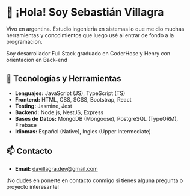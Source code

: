 # 👋 ¡Hola! Soy Sebastián Villagra

Vivo en argentina. Estudio ingenieria en sistemas lo que me dio muchas herramientas y conocimientos que luego usé al entrar de fondo a la programacion.

Soy desarrollador Full Stack graduado en CoderHose y Henry con orientacion en Back-end

## 🚀 Tecnologías y Herramientas

- **Lenguajes:** JavaScript (JS), TypeScript (TS)
- **Frontend:** HTML, CSS, SCSS, Bootstrap, React
- **Testing:** Jasmine, Jest
- **Backend:** Node.js, NestJS, Express
- **Bases de Datos:** MongoDB (Mongoose), PostgreSQL (TypeORM), Firebase
- **Idiomas:** Español (Native), Ingles (Upper Intermediate)

## 📫 Contacto

- **Email:** davillagra.dev@gmail.com

¡No dudes en ponerte en contacto conmigo si tienes alguna pregunta o proyecto interesante!
